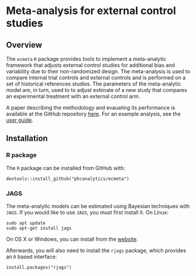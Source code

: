 # Meta-analysis for external control studies
## Overview
The `ecmeta` `R` package provides tools to implement a meta-analytic framework that adjusts external control studies for additional bias and variability due to their non-randomized design. The meta-analysis is used to compare internal trial controls and external controls and is performed on a set of historical references studies. The parameters of the meta-analytic model are, in turn, used to to adjust estimate of a new study that compares an experimental treatment with an external control arm.

A paper describing the methodology and evauating its performance is available at the GitHub repository [here](https://github.com/phcanalytics/ecmeta-manuscript). For an example analysis, see the [user guide](https://phcanalytics.github.io/ecmeta/articles/guide.html).

## Installation
### R package
The `R` package can be installed from GitHub with:

```{r}
devtools::install_github("phcanalytics/ecmeta")
```

### JAGS
The meta-analytic models can be estimated using Bayesian techniques with `JAGS`. If you would like to use `JAGS`, you must first install it. On Linux:

```
sudo apt update
sudo apt-get install jags
```

On OS X or Windows, you can install from the [website](https://mcmc-jags.sourceforge.io/).

Afterwards, you will also need to install the `rjags` package, which provides an `R` based interface:

```
install.packages("rjags")
```
